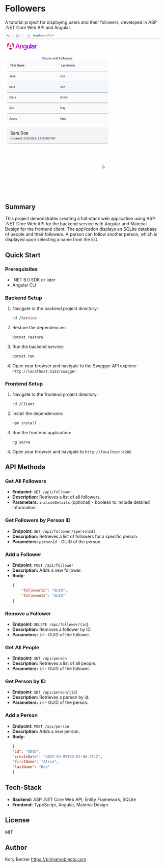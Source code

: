 # Followers

A tutorial project for displaying users and their followers, developed in ASP .NET Core Web API and Angular.

![screenshot](screenshot.gif)

## Summary

This project demonstrates creating a full-stack web application using ASP .NET Core Web API for the backend service with Angular and Material Design for the frontend client. The application displays an SQLite database of people and their followers. A person can follow another person, which is displayed upon selecting a name from the list.

## Quick Start

### Prerequisites
- .NET 6.0 SDK or later
- Angular CLI

### Backend Setup
1. Navigate to the backend project directory:
    ```sh
    cd /Service
    ```
2. Restore the dependencies:
    ```sh
    dotnet restore
    ```
3. Run the backend service:
    ```sh
    dotnet run
    ```
4. Open your browser and navigate to the Swagger API explorer `http://localhost:5122/swagger`.

### Frontend Setup
1. Navigate to the frontend project directory:
    ```sh
    cd /Client
    ```
2. Install the dependencies:
    ```sh
    npm install
    ```
3. Run the frontend application:
    ```sh
    ng serve
    ```
4. Open your browser and navigate to `http://localhost:4200`.

## API Methods

### Get All Followers
- **Endpoint:** `GET /api/follower`
- **Description:** Retrieves a list of all followers.
- **Parameters:** `includeDetails` (optional) - boolean to include detailed information.

### Get Followers by Person ID
- **Endpoint:** `GET /api/follower/{personId}`
- **Description:** Retrieves a list of followers for a specific person.
- **Parameters:** `personId` - GUID of the person.

### Add a Follower
- **Endpoint:** `POST /api/follower`
- **Description:** Adds a new follower.
- **Body:** 
    ```json
    {
        "followerId": "GUID",
        "followeeId": "GUID"
    }
    ```

### Remove a Follower
- **Endpoint:** `DELETE /api/follower/{id}`
- **Description:** Removes a follower by ID.
- **Parameters:** `id` - GUID of the follower.

### Get All People
- **Endpoint:** `GET /api/person`
- **Description:** Retrieves a list of all people.
- **Parameters:** `id` - GUID of the follower.

### Get Person by ID
- **Endpoint:** `GET /api/person/{id}`
- **Description:** Retrieves a person by id.
- **Parameters:** `id` - GUID of the person.

### Add a Person
- **Endpoint:** `POST /api/person`
- **Description:** Adds a new person.
- **Body:** 
    ```json
    {
    "id": "GUID",
    "createDate": "2025-03-05T22:02:08.711Z",
    "firstName": "Alice",
    "lastName": "Doe"
    }
    ```

## Tech-Stack
- **Backend:** ASP .NET Core Web API, Entity Framework, SQLite
- **Frontend:** TypeScript, Angular, Material Design

## License

MIT

## Author

Kory Becker
https://primaryobjects.com